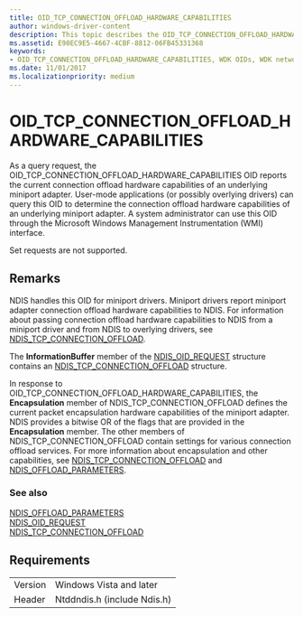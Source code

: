 ```yaml
---
title: OID_TCP_CONNECTION_OFFLOAD_HARDWARE_CAPABILITIES
author: windows-driver-content
description: This topic describes the OID_TCP_CONNECTION_OFFLOAD_HARDWARE_CAPABILITIES object identifier (OID). 
ms.assetid: E90EC9E5-4667-4CBF-8812-06FB45331368
keywords:
- OID_TCP_CONNECTION_OFFLOAD_HARDWARE_CAPABILITIES, WDK OIDs, WDK networking object identifiers, WDK networking OIDs
ms.date: 11/01/2017
ms.localizationpriority: medium
---
```


# OID_TCP_CONNECTION_OFFLOAD_HARDWARE_CAPABILITIES

As a query request, the OID_TCP_CONNECTION_OFFLOAD_HARDWARE_CAPABILITIES OID reports the current connection offload hardware capabilities of an underlying miniport adapter. User-mode applications (or possibly overlying drivers) can query this OID to determine the connection offload hardware capabilities of an underlying miniport adapter. A system administrator can use this OID through the Microsoft Windows Management Instrumentation (WMI) interface.

Set requests are not supported.

## Remarks

NDIS handles this OID for miniport drivers. Miniport drivers report miniport adapter connection offload hardware capabilities to NDIS. For information about passing connection offload hardware capabilities to NDIS from a miniport driver and from NDIS to overlying drivers, see [NDIS_TCP_CONNECTION_OFFLOAD](https://msdn.microsoft.com/library/windows/hardware/ff567875).

The **InformationBuffer** member of the [NDIS_OID_REQUEST](https://msdn.microsoft.com/library/windows/hardware/ff566710) structure contains an [NDIS_TCP_CONNECTION_OFFLOAD](https://msdn.microsoft.com/library/windows/hardware/ff567875) structure.

In response to OID_TCP_CONNECTION_OFFLOAD_HARDWARE_CAPABILITIES, the **Encapsulation** member of NDIS_TCP_CONNECTION_OFFLOAD defines the current packet encapsulation hardware capabilities of the miniport adapter. NDIS provides a bitwise OR of the flags that are provided in the **Encapsulation** member. The other members of NDIS_TCP_CONNECTION_OFFLOAD contain settings for various connection offload services. For more information about encapsulation and other capabilities, see [NDIS_TCP_CONNECTION_OFFLOAD](https://msdn.microsoft.com/library/windows/hardware/ff567875) and [NDIS_OFFLOAD_PARAMETERS](https://msdn.microsoft.com/library/windows/hardware/ff566706).


### See also

[NDIS_OFFLOAD_PARAMETERS](https://msdn.microsoft.com/library/windows/hardware/ff566706)  
[NDIS_OID_REQUEST](https://msdn.microsoft.com/library/windows/hardware/ff566710)  
[NDIS_TCP_CONNECTION_OFFLOAD](https://msdn.microsoft.com/library/windows/hardware/ff567875)

## Requirements

| | |
| --- | --- |
| Version | Windows Vista and later |
| Header | Ntddndis.h (include Ndis.h) |

